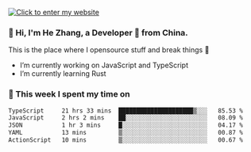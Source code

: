 [![Click to enter my website](https://github.com/zh30/zh30/assets/7930156/296bb9cd-4f46-46cd-bafa-863948241503)](https://zhanghe.dev) 

### 👋 Hi, I'm He Zhang, a Developer 🚀 from China.

This is the place where I opensource stuff and break things :rofl:

- I’m currently working on JavaScript and TypeScript
- I’m currently learning Rust

### 💪 This week I spent my time on

<!--START_SECTION:waka-->

```txt
TypeScript     21 hrs 33 mins  █████████████████████▒░░░   85.53 %
JavaScript     2 hrs 2 mins    ██░░░░░░░░░░░░░░░░░░░░░░░   08.09 %
JSON           1 hr 3 mins     █░░░░░░░░░░░░░░░░░░░░░░░░   04.17 %
YAML           13 mins         ▒░░░░░░░░░░░░░░░░░░░░░░░░   00.87 %
ActionScript   10 mins         ▒░░░░░░░░░░░░░░░░░░░░░░░░   00.67 %
```

<!--END_SECTION:waka-->
